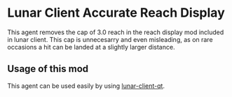 # Lunar Client Accurate Reach Display

This agent removes the cap of 3.0 reach in the reach display mod included in lunar client. This cap is unnecesarry and even misleading, as on rare occasions a hit can be landed at a slightly larger distance.

## Usage of this mod

This agent can be used easily by using [lunar-client-qt](https://github.com/Youded-byte/lunar-client-qt).